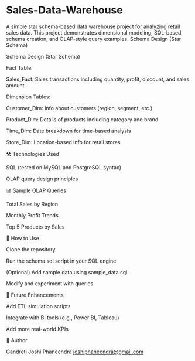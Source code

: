 # Sales-Data-Warehouse
A simple star schema-based data warehouse project for analyzing retail sales data. This project demonstrates dimensional modeling, SQL-based schema creation, and OLAP-style query examples.
Schema Design (Star Schema)

Schema Design (Star Schema)

Fact Table:

Sales_Fact: Sales transactions including quantity, profit, discount, and sales amount.

Dimension Tables:

Customer_Dim: Info about customers (region, segment, etc.)

Product_Dim: Details of products including category and brand

Time_Dim: Date breakdown for time-based analysis

Store_Dim: Location-based info for retail stores

🛠️ Technologies Used

SQL (tested on MySQL and PostgreSQL syntax)

OLAP query design principles

📊 Sample OLAP Queries

Total Sales by Region

Monthly Profit Trends

Top 5 Products by Sales

🚀 How to Use

Clone the repository

Run the schema.sql script in your SQL engine

(Optional) Add sample data using sample_data.sql

Modify and experiment with queries

📌 Future Enhancements

Add ETL simulation scripts

Integrate with BI tools (e.g., Power BI, Tableau)

Add more real-world KPIs

🧠 Author

Gandreti Joshi Phaneendra
joshiphaneendra@gmail.com
